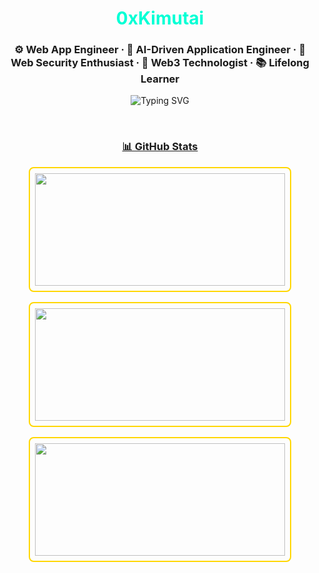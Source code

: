 <h1 align="center"><span style="color:#00ffd5;"><b>0xKimutai</b></span></h1>
<h3 align="center">⚙️ Web App Engineer · 🧠 AI-Driven Application Engineer · 🔐 Web Security Enthusiast · 🔮 Web3 Technologist · 📚 Lifelong Learner</h3>

<p align="center">
  <img src="https://readme-typing-svg.demolab.com?font=Fira+Code&size=22&pause=1000&center=true&vCenter=true&width=550&lines=Building+clean+code+with+purpose.;Training+models+to+solve+real+problems.;AI-first+thinking+in+development.;Fullstack+%2B+AI+is+my+lane." alt="Typing SVG" />
</p>

<br/>

<h3 align="center"><u>📊 GitHub Stats</u></h3>

<div align="center" style="display: flex; flex-direction: column; align-items: center; gap: 16px;">

  <div style="border: 2px solid gold; border-radius: 8px; padding: 8px; width: 400px; height: 180px; overflow: hidden;">
    <img src="https://github-readme-stats.vercel.app/api?username=0xKimutai&show_icons=true&theme=tokyonight&hide_title=true&hide_rank=true" width="100%" height="100%" />
  </div>

  <div style="border: 2px solid gold; border-radius: 8px; padding: 8px; width: 400px; height: 180px; overflow: hidden;">
    <img src="https://streak-stats.demolab.com?user=0xKimutai&theme=tokyonight" width="100%" height="100%" />
  </div>

  <div style="border: 2px solid gold; border-radius: 8px; padding: 8px; width: 400px; height: 180px; overflow: hidden;">
    <img src="https://github-readme-stats.vercel.app/api/top-langs/?username=0xKimutai&layout=compact&theme=tokyonight" width="100%" height="100%" />
  </div>

</div>

